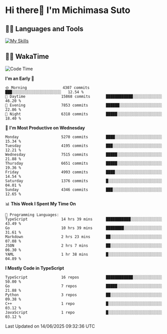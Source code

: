 # Hi there👋 I'm Michimasa Suto

## 🧑‍💻 Languages and Tools
[![My Skills](https://skillicons.dev/icons?i=ts,nextjs,react,go,python,aws,terraform)](https://skillicons.dev)

<!--
**Suto-Michimasa/Suto-Michimasa** is a ✨ _special_ ✨ repository because its `README.md` (this file) appears on your GitHub profile.

Here are some ideas to get you started:

- 🔭 I’m currently working on ...
- 🌱 I’m currently learning ...
- 👯 I’m looking to collaborate on ...
- 🤔 I’m looking for help with ...
- 💬 Ask me about ...
- 📫 How to reach me: ...
- 😄 Pronouns: ...
- ⚡ Fun fact: ...
-->
<!--
## 💎 Github Stats

<div>
  <img height="170" align="left" src="https://github-readme-stats.vercel.app/api?username=Suto-michimasa&count_private=true&show_icons=true&theme=dark" />
  <img height="170" src="https://github-readme-stats.vercel.app/api/top-langs/?username=Suto-michimasa&langs_count=8&layout=compact&theme=dark" />
</div>
-->
<!-- ## 🏆 GitHub Profile Trophy

<img width="800" src="https://github-profile-trophy.vercel.app/?username=Suto-michimasa&theme=onedark&no-frame=true"/>
 -->

## 🧑‍💻 WakaTime
<!--START_SECTION:waka-->
![Code Time](http://img.shields.io/badge/Code%20Time-970%20hrs%2023%20mins-blue)

**I'm an Early 🐤** 

```text
🌞 Morning                4307 commits        ███░░░░░░░░░░░░░░░░░░░░░░   12.54 % 
🌆 Daytime                15868 commits       ████████████░░░░░░░░░░░░░   46.20 % 
🌃 Evening                7853 commits        ██████░░░░░░░░░░░░░░░░░░░   22.86 % 
🌙 Night                  6318 commits        █████░░░░░░░░░░░░░░░░░░░░   18.40 % 
```
📅 **I'm Most Productive on Wednesday** 

```text
Monday                   5270 commits        ████░░░░░░░░░░░░░░░░░░░░░   15.34 % 
Tuesday                  4195 commits        ███░░░░░░░░░░░░░░░░░░░░░░   12.21 % 
Wednesday                7515 commits        █████░░░░░░░░░░░░░░░░░░░░   21.88 % 
Thursday                 6651 commits        █████░░░░░░░░░░░░░░░░░░░░   19.36 % 
Friday                   4993 commits        ████░░░░░░░░░░░░░░░░░░░░░   14.54 % 
Saturday                 1376 commits        █░░░░░░░░░░░░░░░░░░░░░░░░   04.01 % 
Sunday                   4346 commits        ███░░░░░░░░░░░░░░░░░░░░░░   12.65 % 
```


📊 **This Week I Spent My Time On** 

```text
💬 Programming Languages: 
TypeScript               14 hrs 39 mins      ███████████░░░░░░░░░░░░░░   43.49 % 
Go                       10 hrs 39 mins      ████████░░░░░░░░░░░░░░░░░   31.61 % 
Markdown                 2 hrs 23 mins       ██░░░░░░░░░░░░░░░░░░░░░░░   07.08 % 
JSON                     2 hrs 7 mins        ██░░░░░░░░░░░░░░░░░░░░░░░   06.30 % 
YAML                     1 hr 38 mins        █░░░░░░░░░░░░░░░░░░░░░░░░   04.89 % 
```

**I Mostly Code in TypeScript** 

```text
TypeScript               16 repos            ████████████░░░░░░░░░░░░░   50.00 % 
Go                       7 repos             █████░░░░░░░░░░░░░░░░░░░░   21.88 % 
Python                   3 repos             ██░░░░░░░░░░░░░░░░░░░░░░░   09.38 % 
C++                      1 repo              █░░░░░░░░░░░░░░░░░░░░░░░░   03.12 % 
JavaScript               1 repo              █░░░░░░░░░░░░░░░░░░░░░░░░   03.12 % 
```




 Last Updated on 14/06/2025 09:32:36 UTC
<!--END_SECTION:waka-->

